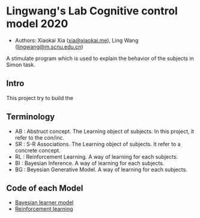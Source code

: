 # Lingwang's Lab Cognitive control model 2020

- Authors: Xiaokai Xia (xia@xiaokai.me), Ling Wang (lingwang@m.scnu.edu.cn)

A stimulate program which is used to explain the behavior of the subjects in Simon task.

## Intro

This project try to build the 

## Terminology

- AB : Abstruct concept. The Learning object of subjects. In this project, it refer to the con/inc.
- SR : S-R Associations. The Learning object of subjects. It refer to a concrete concept.
- RL : Reinforcement Learning. A way of learning for each subjects.
- BI : Bayesian Inference. A way of learning for each subjects.
- BG : Beyesian Generative Model. A way of learning for each subjects.

## Code of each Model

- [Bayesian learner model](https://github.com/dddd1007/cognitive_control_model/blob/master/Models/stan_src/Bayesian_Models/bayesian_learner_sr_1k1v_neg_v.stan)
- [Reinforcement learning](https://github.com/dddd1007/cognitive_control_model/tree/master/Models/rl_model_estimate_by_stim)

